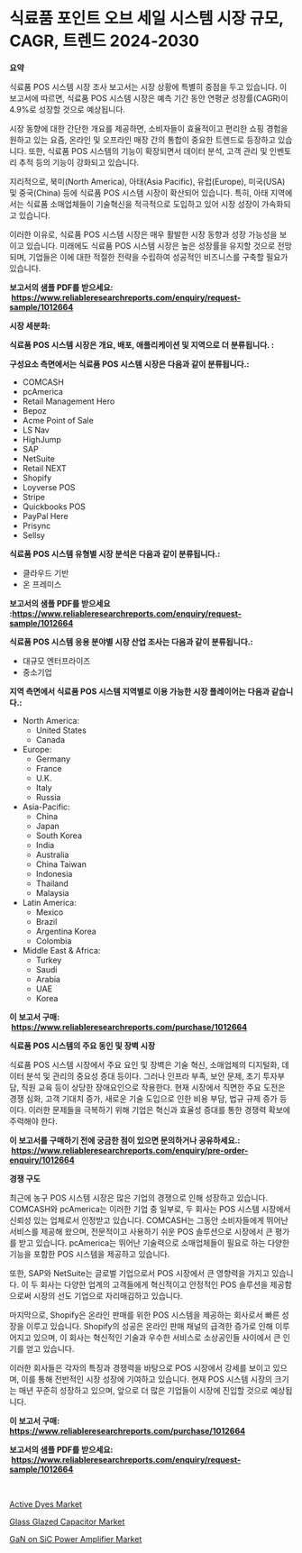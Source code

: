 <p><h1>식료품 포인트 오브 세일 시스템 시장 규모, CAGR, 트렌드 2024-2030</h1></p><p><strong>요약</strong></p>
<p><p>식료품 POS 시스템 시장 조사 보고서는 시장 상황에 특별히 중점을 두고 있습니다. 이 보고서에 따르면, 식료품 POS 시스템 시장은 예측 기간 동안 연평균 성장률(CAGR)이 4.9%로 성장할 것으로 예상됩니다.</p><p>시장 동향에 대한 간단한 개요를 제공하면, 소비자들이 효율적이고 편리한 쇼핑 경험을 원하고 있는 요즘, 온라인 및 오프라인 매장 간의 통합이 중요한 트렌드로 등장하고 있습니다. 또한, 식료품 POS 시스템의 기능이 확장되면서 데이터 분석, 고객 관리 및 인벤토리 추적 등의 기능이 강화되고 있습니다.</p><p>지리적으로, 북미(North America), 아태(Asia Pacific), 유럽(Europe), 미국(USA) 및 중국(China) 등에 식료품 POS 시스템 시장이 확산되어 있습니다. 특히, 아태 지역에서는 식료품 소매업체들이 기술혁신을 적극적으로 도입하고 있어 시장 성장이 가속화되고 있습니다.</p><p>이러한 이유로, 식료품 POS 시스템 시장은 매우 활발한 시장 동향과 성장 가능성을 보이고 있습니다. 미래에도 식료품 POS 시스템 시장은 높은 성장률을 유지할 것으로 전망되며, 기업들은 이에 대한 적절한 전략을 수립하여 성공적인 비즈니스를 구축할 필요가 있습니다.</p></p>
<p><strong>보고서의 샘플 PDF를 받으세요: &nbsp;<a href="https://www.reliableresearchreports.com/enquiry/request-sample/1012664">https://www.reliableresearchreports.com/enquiry/request-sample/1012664</a></strong></p>
<p><strong>시장 세분화:</strong></p>
<p><strong> 식료품 POS 시스템 시장은 개요, 배포, 애플리케이션 및 지역으로 더 분류됩니다. :</strong></p>
<p><strong>구성요소 측면에서는 식료품 POS 시스템 시장은 다음과 같이 분류됩니다.:</strong></p>
<p><ul><li>COMCASH</li><li>pcAmerica</li><li>Retail Management Hero</li><li>Bepoz</li><li>Acme Point of Sale</li><li>LS Nav</li><li>HighJump</li><li>SAP</li><li>NetSuite</li><li>Retail NEXT</li><li>Shopify</li><li>Loyverse POS</li><li>Stripe</li><li>Quickbooks POS</li><li>PayPal Here</li><li>Prisync</li><li>Sellsy</li></ul></p>
<p><strong> 식료품 POS 시스템 유형별 시장 분석은 다음과 같이 분류됩니다.:</strong></p>
<p><ul><li>클라우드 기반</li><li>온 프레미스</li></ul></p>
<p><strong>보고서의 샘플 PDF를 받으세요 :<a href="https://www.reliableresearchreports.com/enquiry/request-sample/1012664">https://www.reliableresearchreports.com/enquiry/request-sample/1012664</a></strong></p>
<p><strong> 식료품 POS 시스템 응용 분야별 시장 산업 조사는 다음과 같이 분류됩니다.:</strong></p>
<p><ul><li>대규모 엔터프라이즈</li><li>중소기업</li></ul></p>
<p><strong>지역 측면에서 식료품 POS 시스템 지역별로 이용 가능한 시장 플레이어는 다음과 같습니다.:</strong></p>
<p><ul>
    <li>
        North America:
        <ul>
            <li>United States</li>
            <li>Canada</li>
        </ul>
    </li>
    <li>
        Europe:
        <ul>
            <li>Germany</li>
            <li>France</li>
            <li>U.K.</li>
            <li>Italy</li>
            <li>Russia</li>
        </ul>
    </li>
    <li>
        Asia-Pacific:
        <ul>
            <li>China</li>
            <li>Japan</li>
            <li>South Korea</li>
            <li>India</li>
            <li>Australia</li>
            <li>China Taiwan</li>
            <li>Indonesia</li>
            <li>Thailand</li>
            <li>Malaysia</li>
        </ul>
    </li>
    <li>
        Latin America:
        <ul>
            <li>Mexico</li>
            <li>Brazil</li>
            <li>Argentina Korea</li>
            <li>Colombia</li>
        </ul>
    </li>
    <li>
        Middle East & Africa:
        <ul>
            <li>Turkey</li>
            <li>Saudi</li>
            <li>Arabia</li>
            <li>UAE</li>
            <li>Korea</li>
        </ul>
    </li>
    </ul></p>
<p><strong>이 보고서 구매: &nbsp;<a href="https://www.reliableresearchreports.com/purchase/1012664">https://www.reliableresearchreports.com/purchase/1012664</a></strong></p>
<p><strong>식료품 POS 시스템의 주요 동인 및 장벽 시장</strong></p>
<p><p>식료품 POS 시스템 시장에서 주요 요인 및 장벽은 기술 혁신, 소매업체의 디지털화, 데이터 분석 및 관리의 중요성 증대 등이다. 그러나 인프라 부족, 보안 문제, 초기 투자부담, 직원 교육 등이 상당한 장애요인으로 작용한다. 현재 시장에서 직면한 주요 도전은 경쟁 심화, 고객 기대치 증가, 새로운 기술 도입으로 인한 비용 부담, 법규 규제 증가 등이다. 이러한 문제들을 극복하기 위해 기업은 혁신과 효율성 증대를 통한 경쟁력 확보에 주력해야 한다.</p></p>
<p><strong>이 보고서를 구매하기 전에 궁금한 점이 있으면 문의하거나 공유하세요.: &nbsp;<a href="https://www.reliableresearchreports.com/enquiry/pre-order-enquiry/1012664">https://www.reliableresearchreports.com/enquiry/pre-order-enquiry/1012664</a></strong></p>
<p><strong>경쟁 구도</strong></p>
<p><p>최근에 농구 POS 시스템 시장은 많은 기업의 경쟁으로 인해 성장하고 있습니다. COMCASH와 pcAmerica는 이러한 기업 중 일부로, 두 회사는 POS 시스템 시장에서 신뢰성 있는 업체로서 인정받고 있습니다. COMCASH는 그동안 소비자들에게 뛰어난 서비스를 제공해 왔으며, 전문적이고 사용하기 쉬운 POS 솔루션으로 시장에서 큰 평가를 받고 있습니다. pcAmerica는 뛰어난 기술력으로 소매업체들이 필요로 하는 다양한 기능을 포함한 POS 시스템을 제공하고 있습니다.</p><p>또한, SAP와 NetSuite는 글로벌 기업으로서 POS 시장에서 큰 영향력을 가지고 있습니다. 이 두 회사는 다양한 업계의 고객들에게 혁신적이고 안정적인 POS 솔루션을 제공함으로써 시장의 선도 기업으로 자리매김하고 있습니다.</p><p>마지막으로, Shopify은 온라인 판매를 위한 POS 시스템을 제공하는 회사로서 빠른 성장을 이루고 있습니다. Shopify의 성공은 온라인 판매 채널의 급격한 증가로 인해 이루어지고 있으며, 이 회사는 혁신적인 기술과 우수한 서비스로 소상공인들 사이에서 큰 인기를 얻고 있습니다. </p><p>이러한 회사들은 각자의 특징과 경쟁력을 바탕으로 POS 시장에서 강세를 보이고 있으며, 이를 통해 전반적인 시장 성장에 기여하고 있습니다. 현재 POS 시스템 시장의 크기는 매년 꾸준히 성장하고 있으며, 앞으로 더 많은 기업들이 시장에 진입할 것으로 예상됩니다.</p></p>
<p><strong>이 보고서 구매: &nbsp; <a href="https://www.reliableresearchreports.com/purchase/1012664">https://www.reliableresearchreports.com/purchase/1012664</a></strong></p>
<p><strong>보고서의 샘플 PDF를 받으세요: &nbsp;<a href="https://www.reliableresearchreports.com/enquiry/request-sample/1012664">https://www.reliableresearchreports.com/enquiry/request-sample/1012664</a></strong><strong></strong></p>
<p>&nbsp;</p>
<p><p><a href="https://picayune-night-cbd.notion.site/Active-Dyes-Market-Centers-on-Aspects-such-as-Market-Growth-Market-Share-Market-Opportunity-and-P-5ebb87902653482786e1349875ee9b5f">Active Dyes Market</a></p><p><a href="https://medium.com/@zoeyjohns2003/glass-glazed-capacitor-market-trends-forecast-and-competitive-analysis-to-2031-552752ab197d">Glass Glazed Capacitor Market</a></p><p><a href="https://medium.com/@hskdk2672/analyzing-gan-on-sic-power-amplifier-market-global-industry-perspective-and-forecast-2024-to-c60c7a55e1b5">GaN on SiC Power Amplifier Market</a></p></p>